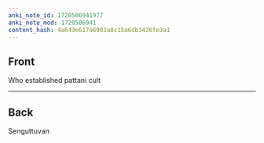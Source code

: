 ```yaml
---
anki_note_id: 1720506941977
anki_note_mod: 1720506941
content_hash: 4a643e617a6903a8c15a6db3426fe3a1
---
```


## Front

Who established pattani cult

<hr/>

## Back

Senguttuvan
